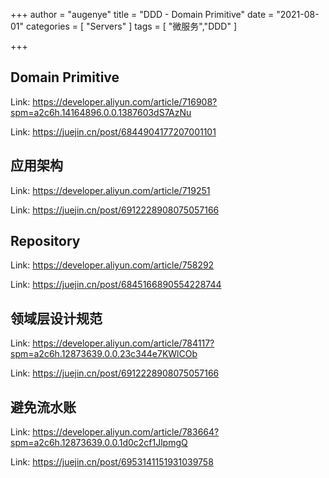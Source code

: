 +++
author = "augenye"
title = "DDD - Domain Primitive"
date = "2021-08-01"
categories = [
    "Servers"
]
tags = [
    "微服务","DDD"
]

+++

## Domain Primitive

Link: https://developer.aliyun.com/article/716908?spm=a2c6h.14164896.0.0.1387603dS7AzNu

Link: https://juejin.cn/post/6844904177207001101

## 应用架构

Link: https://developer.aliyun.com/article/719251

Link: https://juejin.cn/post/6912228908075057166

## Repository

Link: https://developer.aliyun.com/article/758292

Link: https://juejin.cn/post/6845166890554228744

## 领域层设计规范

Link: https://developer.aliyun.com/article/784117?spm=a2c6h.12873639.0.0.23c344e7KWlCOb

Link: https://juejin.cn/post/6912228908075057166

## 避免流水账

Link: https://developer.aliyun.com/article/783664?spm=a2c6h.12873639.0.0.1d0c2cf1JlpmgQ

Link: https://juejin.cn/post/6953141151931039758

